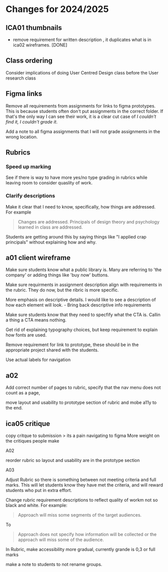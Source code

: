 # Changes for 2024/2025

## ICA01 thumbnails

- remove requirement for written description , it duplicates what is in ica02 wireframes. [DONE]

## Class ordering

Consider implications of doing User Centred Design class before the User research class

## Figma links

Remove all requirements from assignments for links to figma prototypes. This is because students often don't put assignments in the correct folder. If that's the only way I can see their work, it is a clear cut case of _I couldn't find it, I couldn't grade it_.

Add a note to all figma assignments that I will not grade assignments in the wrong location.

## Rubrics

### Speed up marking

See if there is way to have more yes/no type grading in rubrics while leaving room to consider quaslity of work.

### Clarify descriptions

Make it clear that I need to know, specifically, how things are addressed. For example

> Changes are addressed. Principals of design theory and psychology learned in class are addressed.

Students are getting around this by saying things like "I applied crap principals" without explaining how and why.

## a01 client wireframe

Make sure students know what a public library is. Many are referring to 'the company' or adding things like 'buy now' buttons.

Make sure requirments in assignment description align with requirements in the rubric. They do now, but the ribric is more specific.

More emphasis on descriptive details. I would like to see a description of how each element will look. - Bring back descriptive info requirements

Make sure students know that they need to specfify what the CTA is. Callin a thing a CTA means nothing.

Get rid of explaining typography choices, but keep requirement to explain how fonts are used.

Remove requirement for link to prototype, these should be in the appropriate project shared with the students.

Use actual labels for navigation

## a02

Add correct number of pages to rubric, specify that the nav menu does not count as a page,

move layout and usability to prototype section of rubric and mobe a11y to the end.

## ica05 critique

copy critque to submission > its a pain navigating to figma
More weight on the critiques people make

A02

reorder rubric so layout and usability are in the prototype section

A03

Adjust Rubric so there is something between not meeting criteria and full marks. This will let students know they have met the criteria, and will reward students who put in extra effort.

Change rubric requirement descriptions to reflect quality of workm not so black and white. For example:

> Approach will miss some segments of the target audiences.

To

> Approach does not specify how information will be collected or the approach will miss some of the audience.

In Rubric, make accessibility more gradual, currently grande is 0,3 or full marks

make a note to students to not rename groups.
